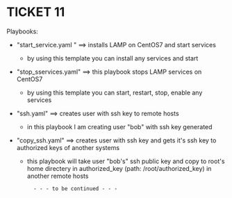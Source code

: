# TICKET 11 #

Playbooks:
- "start_service.yaml " ==> installs LAMP on CentOS7 and start services
    - by using this template you can install any services and start

- "stop_sservices.yaml" ==> this playbook  stops LAMP services on CentOS7
    - by using this template you can start, restart, stop, enable any services

- "ssh.yaml"            ==> creates user with ssh key to remote hosts
    - in this playbook I am creating user "bob" with ssh key generated

- "copy_ssh.yaml"       ==> creates user with ssh key and gets it's ssh key to authorized keys of another systems
    - this playbook will take user "bob's" ssh public key and copy to root's home directery in authorized_key (path: /root/authorized_key) in another remote hosts

            - - - to be continued - - - 